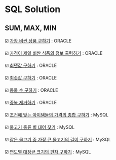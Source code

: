 # SQL Solution

## SUM, MAX, MIN

:ballot_box_with_check: [가장 비싼 상품 구하기](https://github.com/LeeWooJung/Programmers/tree/main/SQL/SUM%2C%20MAX%2C%20MIN/%EA%B0%80%EC%9E%A5%20%EB%B9%84%EC%8B%BC%20%EC%83%81%ED%92%88%20%EA%B5%AC%ED%95%98%EA%B8%B0) : ORACLE

:ballot_box_with_check: [가격이 제일 비싼 식품의 정보 출력하기](https://github.com/LeeWooJung/Programmers/tree/main/SQL/SUM%2C%20MAX%2C%20MIN/%EA%B0%80%EA%B2%A9%EC%9D%B4%20%EC%A0%9C%EC%9D%BC%20%EB%B9%84%EC%8B%BC%20%EC%8B%9D%ED%92%88%EC%9D%98%20%EC%A0%95%EB%B3%B4%20%EC%B6%9C%EB%A0%A5%ED%95%98%EA%B8%B0) : ORACLE

:ballot_box_with_check: [최댓값 구하기](https://github.com/LeeWooJung/Programmers/tree/main/SQL/SUM%2C%20MAX%2C%20MIN/%EC%B5%9C%EB%8C%93%EA%B0%92%20%EA%B5%AC%ED%95%98%EA%B8%B0) : ORACLE

:ballot_box_with_check: [최솟값 구하기](https://github.com/LeeWooJung/Programmers/tree/main/SQL/SUM%2C%20MAX%2C%20MIN/%EC%B5%9C%EC%86%9F%EA%B0%92%20%EA%B5%AC%ED%95%98%EA%B8%B0) : ORACLE

:ballot_box_with_check: [동물 수 구하기](https://github.com/LeeWooJung/Programmers/tree/main/SQL/SUM%2C%20MAX%2C%20MIN/%EB%8F%99%EB%AC%BC%20%EC%88%98%20%EA%B5%AC%ED%95%98%EA%B8%B0) : ORACLE

:ballot_box_with_check: [중복 제거하기](https://github.com/LeeWooJung/Programmers/tree/main/SQL/SUM%2C%20MAX%2C%20MIN/%EC%A4%91%EB%B3%B5%20%EC%A0%9C%EA%B1%B0%ED%95%98%EA%B8%B0) : ORACLE

:ballot_box_with_check: [조건에 맞는 아이템들의 가격의 총합 구하기](https://github.com/LeeWooJung/Programmers/tree/main/SQL/SUM%2C%20MAX%2C%20MIN/%EC%A1%B0%EA%B1%B4%EC%97%90%20%EB%A7%9E%EB%8A%94%20%EC%95%84%EC%9D%B4%ED%85%9C%EB%93%A4%EC%9D%98%20%EA%B0%80%EA%B2%A9%EC%9D%98%20%EC%B4%9D%ED%95%A9%20%EA%B5%AC%ED%95%98%EA%B8%B0) : MySQL

:ballot_box_with_check: [물고기 종류 별 대어 찾기](https://github.com/LeeWooJung/Programmers/tree/main/SQL/SUM%2C%20MAX%2C%20MIN/%EB%AC%BC%EA%B3%A0%EA%B8%B0%20%EC%A2%85%EB%A5%98%20%EB%B3%84%20%EB%8C%80%EC%96%B4%20%EC%B0%BE%EA%B8%B0) : MySQL

:ballot_box_with_check: [잡은 물고기 중 가장 큰 물고기의 길이 구하기](https://github.com/LeeWooJung/Programmers/tree/main/SQL/SUM%2C%20MAX%2C%20MIN/%EC%9E%A1%EC%9D%80%20%EB%AC%BC%EA%B3%A0%EA%B8%B0%20%EC%A4%91%20%EA%B0%80%EC%9E%A5%20%ED%81%B0%20%EB%AC%BC%EA%B3%A0%EA%B8%B0%EC%9D%98%20%EA%B8%B8%EC%9D%B4%20%EA%B5%AC%ED%95%98%EA%B8%B0) : MySQL

:ballot_box_with_check: [연도별 대장균 크기의 편차 구하기](https://github.com/LeeWooJung/Programmers/tree/main/SQL/SUM%2C%20MAX%2C%20MIN/%EC%97%B0%EB%8F%84%EB%B3%84%20%EB%8C%80%EC%9E%A5%EA%B7%A0%20%ED%81%AC%EA%B8%B0%EC%9D%98%20%ED%8E%B8%EC%B0%A8%20%EA%B5%AC%ED%95%98%EA%B8%B0) : MySQL